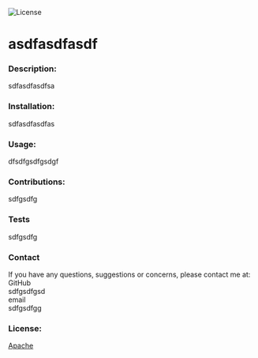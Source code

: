 ![License](https://img.shields.io/badge/License-Apache%202.0-blue.svg)
  # asdfasdfasdf
  ### Description:
  sdfasdfasdfsa
  ### Installation:
  sdfasdfasdfas
  ### Usage: 
  dfsdfgsdfgsdgf
  ### Contributions:
  sdfgsdfg
  ### Tests
  sdfgsdfg
  ### Contact
  If you have any questions, suggestions or concerns, please contact me at:  
  GitHub  
  sdfgsdfgsd  
  email  
  sdfgsdfgg  

  ### License:
  [Apache](https://opensource.org/licenses/Apache-2.0)
  
